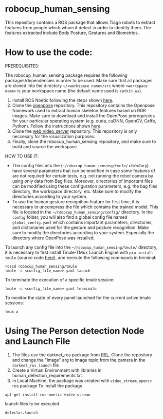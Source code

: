 # robocup_human_sensing
This repository contains a ROS package that allows Tiago robots to extract features from people which whom it detect in order to identify them. The features extracted include Body Posture, Gestures and Biometrics. 
# How to use the code:
PREREQUISITES:

The robocup_human_sensing package requires the following packages/dependencies in order to be used. Make sure that all packages are cloned into the directory `~/<workspace name>/src` where `<workspace name>` is your workspace name (the default name used is `catkin_ws`).

1. Install ROS Noetic following the steps shown [here](http://wiki.ros.org/noetic/Installation/Ubuntu). 
2. Clone the [openpose](https://github.com/CMU-Perceptual-Computing-Lab/openpose.git) repository. This repository contains the Openpose framework used to extract human skeleton features based on RGB images. Make sure to download and install the OpenPose prerequisites for your particular operating system (e.g. cuda, cuDNN, OpenCV, Caffe, Python). Follow the instructions shown [here](https://github.com/CMU-Perceptual-Computing-Lab/openpose/blob/master/doc/installation/0_index.md).
3. Clone the [web_video_server](http://wiki.ros.org/web_video_server) repository. This repository is only neccesary for the visualization purposes.
12. Finally, clone the robocup_human_sensing repository, and make sure to build and source the workspace.


HOW TO USE IT:
* The config files into the (`~/robocup_human_sensing/tmule/` directory) have several parameters that can be modified in case some features of are not required for certain tests, e.g. not running the robot camera by using only data from Bag files. Moreover, directories of important files can be modified using these configuration parameters, e.g. the bag files directory, the workspace directory, etc. Make sure to modify the directories according to your system.
* To use the human gesture recognition feature for first time, it is necessary to uncompress the file which contains the trained model. This file is located in the `~/robocup_human_sensing/config/` directory. In the `config` folder, you will also find a global config file named `global_config.yaml` which contains important parameters, directories, and dictionaries used for the gesture and posture recognition. Make sure to modify the directories according to your system. Especially the directory where OpenPose was installed.

To launch any config file into the `~/robocup_human_sensing/tmule/` directory, it is necessary to first install Tmule-TMux Launch Engine with `pip install tmule` (source code [here](https://github.com/marc-hanheide/TMuLE)), and execute the following commands in terminal:
```
roscd robocup_human_sensing/tmule
tmule -c <config_file_name>.yaml launch
```
To terminate the execution of a specific tmule session:
```
tmule -c <config_file_name>.yaml terminate
```
To monitor the state of every panel launched for the current active tmule sessions:
```
tmux a
```
# Using The Person detection Node and Launch File 
1. The files use the darknet_ros package from [RSL](https://github.com/leggedrobotics/darknet_ros). Clone the repository and 
change the "image" arg to image topic from the camera in the `darknet_ros.launch` file 
2. Create a Virtual Environment with libraries in human_detection_requirements.txt
3. In Local Machine, the package was created with `video_stream_opencv` ros package
   To install the package 
  ```
  apt-get install ros-noetic-video-stream
  ```
launch files to be executed 
```
detector.launch
```
